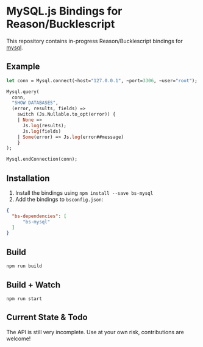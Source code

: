 # MySQL.js Bindings for Reason/Bucklescript

This repository contains in-progress Reason/Bucklescript bindings for [mysql](https://github.com/mysqljs/mysql).

## Example

```ocaml
let conn = Mysql.connect(~host="127.0.0.1", ~port=3306, ~user="root");

Mysql.query(
  conn,
  "SHOW DATABASES",
  (error, results, fields) =>
    switch (Js.Nullable.to_opt(error)) {
    | None =>
      Js.log(results);
      Js.log(fields)
    | Some(error) => Js.log(error##message)
    }
);

Mysql.endConnection(conn);
```

## Installation

1. Install the bindings using `npm install --save bs-mysql`
2. Add the bindings to `bsconfig.json`:

```json
{
  "bs-dependencies": [
      "bs-mysql"
  ]
}
```

## Build
```
npm run build
```

## Build + Watch
```
npm run start
```

## Current State & Todo

The API is still very incomplete. Use at your own risk, contributions are welcome!